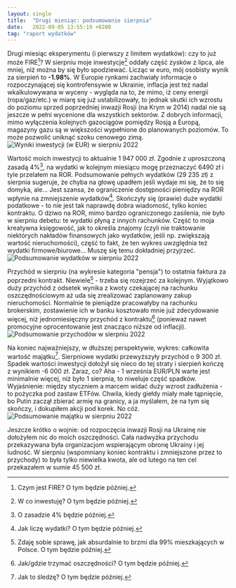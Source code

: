 ```yaml
---
layout: single
title:  "Drugi miesiąc: podsumowanie sierpnia"
date:   2022-09-05 13:55:19 +0200
tag: "raport wydatków"
---
```

Drugi miesiąc eksperymentu (i pierwszy z limitem wydatków): czy to już może FIRE[^2]? W sierpniu moje inwestycje[^8] oddały część zysków z lipca, ale mniej, niż można by się było spodziewać. Licząc w euro, mój osobisty wynik za sierpień to **-1.98%**. W Europie rynkami zachwiały informacje o rozpoczynającej się kontrofensywie w Ukrainie, inflacja jest też nadal wkalkulowywana w wyceny - wygląda na to, że mimo, iż ceny energii (ropa/gaz/etc.) w miarę się już ustabilizowały, to jednak skutki ich wzrostu do poziomu sprzed poprzedniej inwazji Rosji (na Krym w 2014) nadal nie są jeszcze w pełni wycenione dla wszystkich sektorów. Z dobrych informacji, mimo wyłączenia kolejnych gazociągów pomiędzy Rosją a Europą, magazyny gazu są w większości wypełnione do planowanych poziomów. To może pozwolić uniknąć szoku cenowego zimą.
![Wyniki inwestycji (w EUR) w sierpniu 2022](/assets/2022-09-05/wyniki-inwestycji-sierpień-2022.png)

Wartość moich inwestycji to aktualnie 1 947 000 zł. Zgodnie z uproszczoną zasadą 4%[^1], na wydatki w kolejnym miesiącu mogę przeznaczyć 6490 zł i tyle przelałem na ROR. Podsumowanie pełnych wydatków (29 235 zł) z sierpnia sugeruje, że chyba na głowę upadłem jeśli wydaje mi się, że to się domyka, ale... Jest szansa, że ograniczenie dostępności pieniędzy na ROR wpłynie na zmniejszenie wydatków[^3]. Skończyły się (prawie) duże wydatki podatkowe - to nie jest tak naprawdę dobra wiadomość, tylko koniec kontraktu. O dziwo na ROR, mimo bardzo ograniczonego zasilenia, nie było w sierpniu debetu: te wydatki płyną z innych rachunków. Część to moja kreatywna księgowość, jak to określa znajomy (czyli nie traktowanie niektórych nakładów finansowych jako wydatków, jeśli np. zwiększają wartość nieruchomości), część to fakt, że ten wykres uwzględnia też wydatki firmowe/biurowe... Muszę się temu dokładniej przyjrzeć.
![Podsumowanie wydatków w sierpniu 2022](/assets/2022-09-05/wydatki-sierpień-2022.png)

Przychód w sierpniu (na wykresie kategoria "pensja") to ostatnia faktura za poprzedni kontrakt. Niewiele[^4] - trzeba się rozejrzeć za kolejnym. Wyjątkowo duży przychód z odsetek wynika z kwoty czekającej na rachunku oszczędnościowym aż uda się zrealizować zaplanowany zakup nieruchomości. Normalnie te pieniądze pracowałyby na rachunku brokerskim, zostawienie ich w banku kosztowało mnie już zdecydowanie więcej, niż jednomiesięczny przychód z kontraktu[^5] (ponieważ nawet promocyjne oprocentowanie jest znacząco niższe od inflacji).
![Podsumowanie przychodów w sierpniu 2022](/assets/2022-09-05/przychody-sierpień-2022.png)

Na koniec najważniejszy, w dłuższej perspektywie, wykres: całkowita wartość majątku[^6]. Sierpniowe wydatki przewyższyły przychód o 9 300 zł. Spadek wartości inwestycji dołożył się nieco do tej straty i sierpień kończę z wynikiem -6 000 zł. Zaraz, co? Aha - 1 września EUR/PLN warte jest minimalnie więcej, niż było 1 sierpnia, to niweluje część spadków. Wyjaśnienie: między styczniem a marcem widać duży wzrost zadłużenia - to pożyczka pod zastaw ETFów. Chwila, kiedy giełdy miały małe tąpnięcie, bo Putin zaczął zbierać armię na granicy, a ja myślałem, że na tym się skończy, i dokupiłem akcji pod korek. No cóż.
![Podsumowanie majątku w sierpniu 2022](/assets/2022-09-05/całkowity-majątek-sierpień-2022.png)

Jeszcze krótko o wojnie: od rozpoczęcia inwazji Rosji na Ukrainę nie dołożyłem nic do moich oszczędności. Cała nadwyżka przychodu przekazywana była organizacjom wspierającym obronę Ukrainy i jej ludność. W sierpniu (wspomniany koniec kontraktu i zmniejszone przez to przychody) to była tylko niewielka kwota, ale od lutego na ten cel przekazałem w sumie 45 500 zł.

[jekyll-docs]: https://jekyllrb.com/docs/home
[jekyll-gh]:   https://github.com/jekyll/jekyll
[jekyll-talk]: https://talk.jekyllrb.com/

[^1]: O zasadzie 4% będzie później.
[^2]: Czym jest FIRE? O tym będzie później.
[^3]: Jak liczę wydatki? O tym będzie później.
[^4]: Zdaję sobie sprawę, jak absurdalnie to brzmi dla 99% mieszkających w Polsce. O tym będzie później.
[^5]: Jak/gdzie trzymać oszczędności? O tym będzie później.
[^6]: Jak to śledzę? O tym będzie później.
[^7]: Jak się tutaj znalazłem i jak to się zaczęło? Zgadliście: o tym będzie później.
[^8]: W co inwestuję? O tym będzie później.

